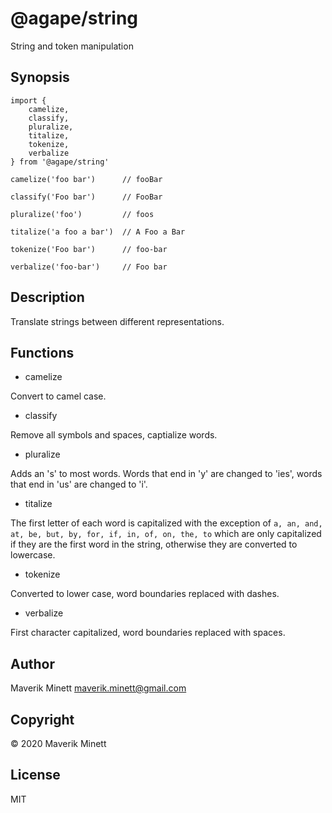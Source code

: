 # @agape/string

String and token manipulation

## Synopsis

```
import { 
    camelize,
    classify, 
    pluralize, 
    titalize, 
    tokenize, 
    verbalize 
} from '@agape/string'

camelize('foo bar')      // fooBar

classify('Foo bar')      // FooBar

pluralize('foo')         // foos

titalize('a foo a bar')  // A Foo a Bar

tokenize('Foo bar')      // foo-bar

verbalize('foo-bar')     // Foo bar
```

## Description

Translate strings between different representations.

## Functions

- camelize

Convert to camel case.

- classify

Remove all symbols and spaces, captialize words.

- pluralize

Adds an 's' to most words. Words that end in 'y' are changed to 'ies', 
words that end in 'us' are changed to 'i'.

- titalize

The first letter of each word is capitalized with the exception of
`a, an, and, at, be, but, by, for, if, in, of, on, the, to` which are only 
capitalized if they are the first word in the string, otherwise they 
are converted to lowercase.

- tokenize

Converted to lower case, word boundaries replaced with dashes. 

- verbalize

First character capitalized, word boundaries replaced with spaces.


## Author

Maverik Minett  maverik.minett@gmail.com


## Copyright

© 2020 Maverik Minett

## License

MIT
